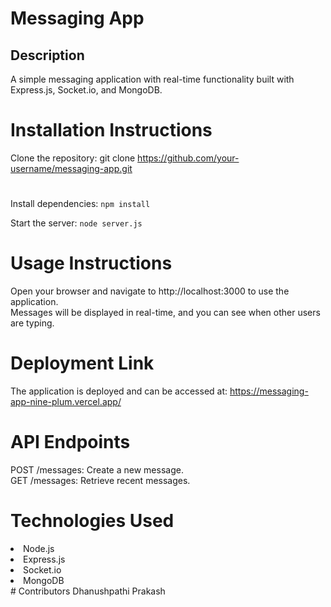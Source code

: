# Messaging App

## Description
A simple messaging application with real-time functionality built with Express.js, Socket.io, and MongoDB.

# Installation Instructions
 Clone the repository:
   git clone https://github.com/your-username/messaging-app.git

#

   Install dependencies: <code>npm install</code><br>

   Start the server: <code>node server.js</code>

# Usage Instructions
   <span>Open your browser and navigate to http://localhost:3000 to use the application.</span><br>
   <span>Messages will be displayed in real-time, and you can see when other users are typing.</span>

# Deployment Link
   The application is deployed and can be accessed at: https://messaging-app-nine-plum.vercel.app/

# API Endpoints
   POST /messages: Create a new message.<br>
   GET /messages: Retrieve recent messages.
# Technologies Used
   <li>Node.js</li>
   <li>Express.js</li>
   <li>Socket.io</li>
   <li>MongoDB</li>
# Contributors
   Dhanushpathi Prakash
